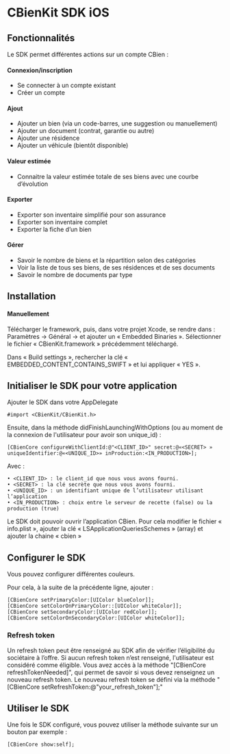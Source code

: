 # CBienKit SDK iOS

## Fonctionnalités

Le SDK permet différentes actions sur un compte CBien :

#### Connexion/inscription
- Se connecter à un compte existant
- Créer un compte

#### Ajout
- Ajouter un bien (via un code-barres, une suggestion ou manuellement)
- Ajouter un document (contrat, garantie ou autre)
- Ajouter une résidence
- Ajouter un véhicule (bientôt disponible)

#### Valeur estimée
- Connaitre la valeur estimée totale de ses biens avec une courbe d’évolution

#### Exporter
- Exporter son inventaire simplifié pour son assurance
- Exporter son inventaire complet
- Exporter la fiche d’un bien

#### Gérer
- Savoir le nombre de biens et la répartition selon des catégories
- Voir la liste de tous ses biens, de ses résidences et de ses documents
- Savoir le nombre de documents par type 

## Installation

#### Manuellement

Télécharger le framework, puis, dans votre projet Xcode, se rendre dans : 
Paramètres -> Général -> et ajouter un « Embedded Binaries ». 
Sélectionner le fichier « CBienKit.framework » précédemment téléchargé.

Dans « Build settings », rechercher la clé « EMBEDDED_CONTENT_CONTAINS_SWIFT » et lui appliquer « YES ». 

## Initialiser le SDK pour votre application

Ajouter le SDK dans votre AppDelegate

    #import <CBienKit/CBienKit.h>

Ensuite, dans la méthode didFinishLaunchingWithOptions (ou au moment de la connexion de l'utilisateur pour avoir son unique_id) :

    [CBienCore configureWithClientId:@"<CLIENT_ID>" secret:@«<SECRET> » uniqueIdentifier:@«<UNIQUE_ID>» inProduction:<IN_PRODUCTION>];

Avec :

    • <CLIENT_ID> : le client_id que nous vous avons fourni.
    • <SECRET> : la clé secrète que nous vous avons fourni.
    • <UNIQUE_ID> : un identifiant unique de l’utilisateur utilisant l’application
    • <IN_PRODUCTION> : choix entre le serveur de recette (false) ou la production (true)

Le SDK doit pouvoir ouvrir l’application CBien. Pour cela modifier le fichier « info.plist », ajouter la clé « LSApplicationQueriesSchemes » (array) et ajouter la chaine « cbien »

## Configurer le SDK

Vous pouvez configurer différentes couleurs.

Pour cela, à la suite de la précédente ligne, ajouter :

    [CBienCore setPrimaryColor:[UIColor blueColor]];
    [CBienCore setColorOnPrimaryColor::[UIColor whiteColor]];
    [CBienCore setSecondaryColor:[UIColor redColor]];
    [CBienCore setColorOnSecondaryColor:[UIColor whiteColor]];
    
### Refresh token

Un refresh token peut être renseigné au SDK afin de vérifier l’éligibilité du sociétaire à l’offre. Si aucun refresh token n’est renseigné, l'utilisateur est considéré comme éligible. 
Vous avez accès à la méthode "[CBienCore refreshTokenNeeded]", qui permet de savoir si vous devez renseignez un nouveau refresh token. Le nouveau refresh token se défini via la méthode "[CBienCore setRefreshToken:@"your_refresh_token"];"

## Utiliser le SDK

Une fois le SDK configuré, vous pouvez utiliser la méthode suivante sur un bouton par exemple :

    [CBienCore show:self];

